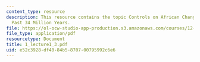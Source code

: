```yaml
---
content_type: resource
description: This resource contains the topic Controls on African Changed During the
  Past 34 Million Years.
file: https://ol-ocw-studio-app-production.s3.amazonaws.com/courses/12-453-crosby-lectures-in-geology-history-of-africa-fall-2005/e52c3928df4084b5870700795992c6e6_1_lecture1_3.pdf
file_type: application/pdf
resourcetype: Document
title: 1_lecture1_3.pdf
uid: e52c3928-df40-84b5-8707-00795992c6e6
---
```

